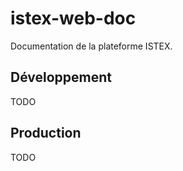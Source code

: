 # istex-web-doc

Documentation de la plateforme ISTEX.



## Développement

TODO

## Production

TODO